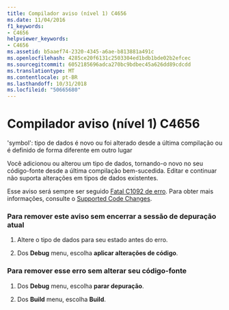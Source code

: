 ```yaml
---
title: Compilador aviso (nível 1) C4656
ms.date: 11/04/2016
f1_keywords:
- C4656
helpviewer_keywords:
- C4656
ms.assetid: b5aaef74-2320-4345-a6ae-b813881a491c
ms.openlocfilehash: 4285ce20f6131c2503304ed1bdb1bde02b2efcec
ms.sourcegitcommit: 6052185696adca270bc9bdbec45a626dd89cdcdd
ms.translationtype: MT
ms.contentlocale: pt-BR
ms.lasthandoff: 10/31/2018
ms.locfileid: "50665680"
---
```

# <a name="compiler-warning-level-1-c4656"></a>Compilador aviso (nível 1) C4656

'symbol': tipo de dados é novo ou foi alterado desde a última compilação ou é definido de forma diferente em outro lugar

Você adicionou ou alterou um tipo de dados, tornando-o novo no seu código-fonte desde a última compilação bem-sucedida. Editar e continuar não suporta alterações em tipos de dados existentes.

Esse aviso será sempre ser seguido [Fatal C1092 de erro](../../error-messages/compiler-errors-1/fatal-error-c1092.md). Para obter mais informações, consulte o [Supported Code Changes](/visualstudio/debugger/supported-code-changes-cpp).

### <a name="to-remove-this-warning-without-ending-the-current-debug-session"></a>Para remover este aviso sem encerrar a sessão de depuração atual

1. Altere o tipo de dados para seu estado antes do erro.

1. Dos **Debug** menu, escolha **aplicar alterações de código**.

### <a name="to-remove-this-error-without-changing-your-source-code"></a>Para remover esse erro sem alterar seu código-fonte

1. Dos **Debug** menu, escolha **parar depuração**.

1. Dos **Build** menu, escolha **Build**.